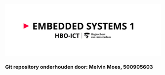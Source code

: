 ![alt text](assets/pictures/em1_markdown_header.png)
### Git repository onderhouden door: Melvin Moes, 500905603
